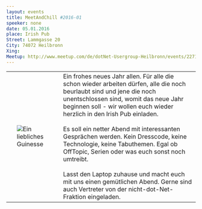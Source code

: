 ```yaml
---
layout: events
title: MeetAndChill #2016-01
speeker: none
date: 05.01.2016
place: Irish Pub
Street: Lammgasse 20
City: 74072 Heilbronn
Xing: 
Meetup: http://www.meetup.com/de/dotNet-Usergroup-Heilbronn/events/227183282/
---
```


<table border="0">
<tr>
<td>
<img src="http://hn-dotnet.de/events/20160105-MeetAndChill/b1.jpg" title="Ein liebliches Guinesse" style="max-height: 200px; margin: 20px;" />
</td>
<td>
Ein frohes neues Jahr allen. Für alle die schon wieder arbeiten dürfen, alle die noch beurlaubt sind und jene die noch unentschlossen sind, womit das neue Jahr beginnen soll - wir wollen euch wieder herzlich in den Irish Pub einladen.
<br /><br />
Es soll ein netter Abend mit interessanten Gesprächen werden. Kein Dresscode, keine Technologie, keine Tabuthemen. Egal ob OffTopic, Serien oder was euch sonst noch umtreibt.
<br /><br />
Lasst den Laptop zuhause und macht euch mit uns einen gemütlichen Abend. Gerne sind auch Vertreter von der nicht-dot-Net-Fraktion eingeladen.
</td>
</tr>
</table>

